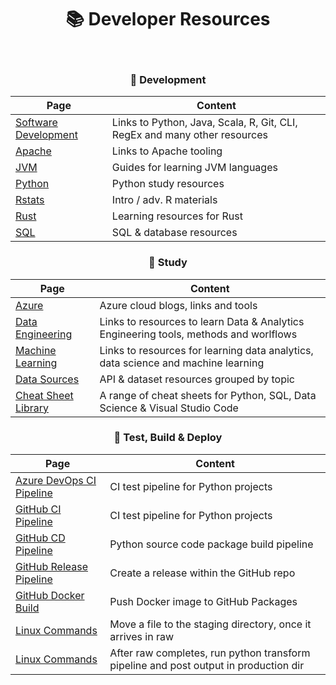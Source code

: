 <h1 align="center"><b> 📚 Developer Resources </b></h1>

<br>

<h3 align="center"><b> 🧱 Development  </b></h3>

**Page** | **Content**
-- | --
[Software Development](pages/software_development.md) | Links to Python, Java, Scala, R, Git, CLI, RegEx and many other resources
[Apache](languages/apache.md) | Links to Apache tooling
[JVM](languages/jvm.md) | Guides for learning JVM languages
[Python](languages/python.md) | Python study resources
[Rstats](languages/rstats.md) | Intro / adv. R materials
[Rust](languages/rust.md) | Learning resources for Rust
[SQL](languages/sql.md) | SQL & database resources

<h3 align="center"><b> 🎯 Study  </b></h3>

**Page** | **Content**
-- | --
[Azure](cloud/azure.md) | Azure cloud blogs, links and tools
[Data Engineering](pages/data_engineering.md) | Links to resources to learn Data & Analytics Engineering tools, methods and worlflows
[Machine Learning](pages/machine_learning.md) | Links to resources for learning data analytics, data science and machine learning
[Data Sources](pages/data_cave.md) | API & dataset resources grouped by topic
[Cheat Sheet Library](pages/cheat_sheets.md) | A range of cheat sheets for Python, SQL, Data Science & Visual Studio Code

<h3 align="center"><b> 🐳 Test, Build & Deploy  </b></h3>

**Page** | **Content**
--|--
[Azure DevOps CI Pipeline](cloud/CICD/Azure_DevOps_Pipeline.yml) | CI test pipeline for Python projects
[GitHub CI Pipeline](cloud/CICD/GitHub_CI_Pipeline.yml) | CI test pipeline for Python projects
[GitHub CD Pipeline](cloud/CICD/GitHub_Build_Pipeline.yml) | Python source code package build pipeline
[GitHub Release Pipeline](cloud/CICD/GitHub_Release_Pipeline.yml) | Create a release within the GitHub repo
[GitHub Docker Build](cloud/Docker/GitHub_Docker_Build_Pipeline.yml) | Push Docker image to GitHub Packages
[Linux Commands](cloud/Linux/raw.yaml) | Move a file to the staging directory, once it arrives in raw
[Linux Commands](cloud/Linux/stage.yaml) | After raw completes, run python transform pipeline and post output in production dir
